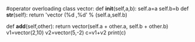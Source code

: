 #operator overloading
class vector:
def __init__(self,a,b):
self.a=a
self.b=b
def __str__(self):
return 'vector (%d ,%d' % (self.a,self.b)

def __add__(self,other):
return vector(self.a + other.a, self.b + other.b)
v1=vector(2,10)
v2=vector(5,-2)
c=v1+v2
print(c)
